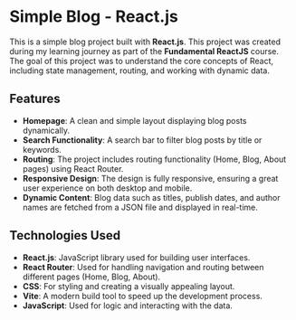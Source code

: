 # Simple Blog - React.js

This is a simple blog project built with **React.js**. This project was created during my learning journey as part of the **Fundamental ReactJS** course. The goal of this project was to understand the core concepts of React, including state management, routing, and working with dynamic data.

## Features

- **Homepage**: A clean and simple layout displaying blog posts dynamically.
- **Search Functionality**: A search bar to filter blog posts by title or keywords.
- **Routing**: The project includes routing functionality (Home, Blog, About pages) using React Router.
- **Responsive Design**: The design is fully responsive, ensuring a great user experience on both desktop and mobile.
- **Dynamic Content**: Blog data such as titles, publish dates, and author names are fetched from a JSON file and displayed in real-time.

## Technologies Used

- **React.js**: JavaScript library used for building user interfaces.
- **React Router**: Used for handling navigation and routing between different pages (Home, Blog, About).
- **CSS**: For styling and creating a visually appealing layout.
- **Vite**: A modern build tool to speed up the development process.
- **JavaScript**: Used for logic and interacting with the data.
